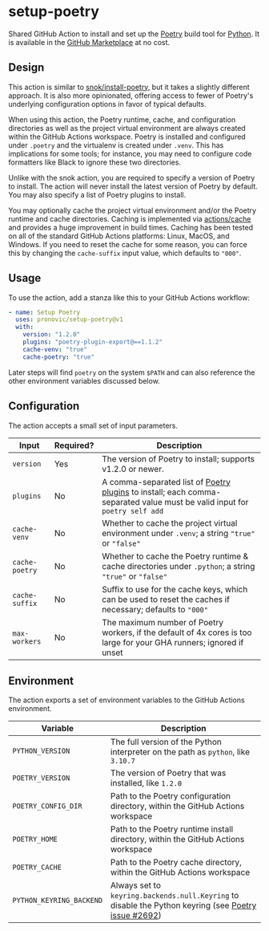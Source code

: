 # setup-poetry

Shared GitHub Action to install and set up the [Poetry](https://python-poetry.org/) build tool for [Python](https://www.python.org/).  It is available in the [GitHub Marketplace](https://github.com/marketplace/actions/setup-and-install-poetry) at no cost.

## Design

This action is similar to [snok/install-poetry](https://github.com/snok/install-poetry), but it takes a slightly different approach.  It is also more opinionated, offering access to fewer of Poetry's underlying configuration options in favor of typical defaults.

When using this action, the Poetry runtime, cache, and configuration directories as well as the project virtual environment are always created within the GitHub Actions workspace.  Poetry is installed and configured under `.poetry` and the virtualenv is created under `.venv`.  This has implications for some tools; for instance, you may need to configure code formatters like Black to ignore these two directories.

Unlike with the snok action, you are required to specify a version of Poetry to install.  The action will never install the latest version of Poetry by default.  You may also specify a list of Poetry plugins to install.

You may optionally cache the project virtual environment and/or the Poetry runtime and cache directories.  Caching is implemented via [actions/cache](https://github.com/actions/cache) and provides a huge improvement in build times.  Caching has been tested on all of the standard GitHub Actions platforms: Linux, MacOS, and Windows.  If you need to reset the cache for some reason, you can force this by changing the `cache-suffix` input value, which defaults to `"000"`.

## Usage

To use the action, add a stanza like this to your GitHub Actions workflow:

```yaml
- name: Setup Poetry
  uses: pronovic/setup-poetry@v1
  with:
    version: "1.2.0"
    plugins: "poetry-plugin-export@==1.1.2"
    cache-venv: "true"
    cache-poetry: "true"
```

Later steps will find `poetry` on the system `$PATH` and can also reference the other environment variables discussed below.

## Configuration

The action accepts a small set of input parameters.

|Input|Required?|Description|
|-----|---------|-----------|
|`version`|Yes|The version of Poetry to install; supports v1.2.0 or newer.|
|`plugins`|No|A comma-separated list of [Poetry plugins](https://python-poetry.org/docs/master/plugins/#using-plugins) to install; each comma-separated value must be valid input for `poetry self add`|
|`cache-venv`|No|Whether to cache the project virtual environment under `.venv`; a string `"true"` or `"false"`|
|`cache-poetry`|No|Whether to cache the Poetry runtime & cache directories under `.python`; a string `"true"` or `"false"`|
|`cache-suffix`|No|Suffix to use for the cache keys, which can be used to reset the caches if necessary; defaults to `"000"`|
|`max-workers`|No|The maximum number of Poetry workers, if the default of 4x cores is too large for your GHA runners; ignored if unset|

## Environment

The action exports a set of environment variables to the GitHub Actions environment.

|Variable|Description|
|--------|-----------|
|`PYTHON_VERSION`|The full version of the Python interpreter on the path as `python`, like `3.10.7`|
|`POETRY_VERSION`|The version of Poetry that was installed, like `1.2.0`|
|`POETRY_CONFIG_DIR`|Path to the Poetry configuration directory, within the GitHub Actions workspace|
|`POETRY_HOME`|Path to the Poetry runtime install directory, within the GitHub Actions workspace|
|`POETRY_CACHE`|Path to the Poetry cache directory, within the GitHub Actions workspace|
|`PYTHON_KEYRING_BACKEND`|Always set to `keyring.backends.null.Keyring` to disable the Python keyring (see [Poetry issue #2692](https://github.com/python-poetry/poetry/issues/2692#issuecomment-1235683370))|
